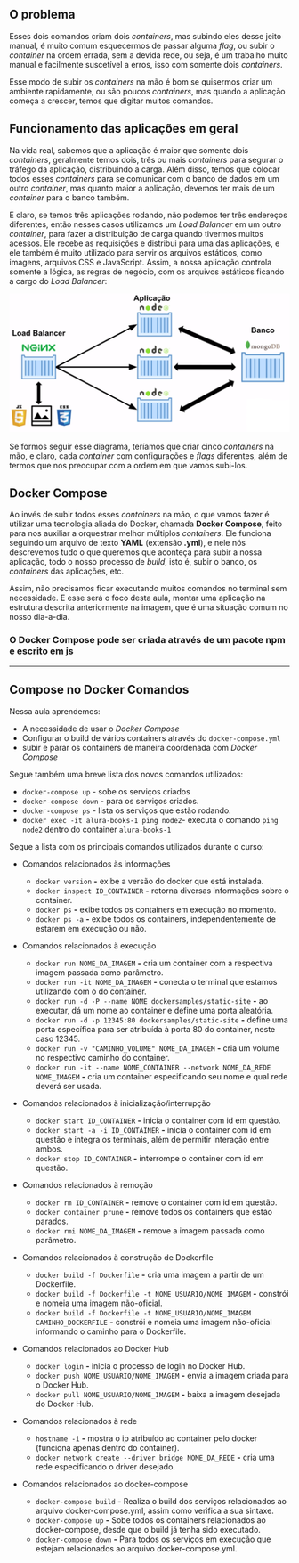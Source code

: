 ## O problema

Esses dois comandos criam dois *containers*, mas subindo eles desse jeito manual, é muito comum esquecermos de passar alguma *flag*, ou subir o *container* na ordem errada, sem a devida rede, ou seja, é um trabalho muito manual e facilmente suscetível a erros, isso com somente dois *containers*.

Esse modo de subir os *containers* na mão é bom se quisermos criar um ambiente rapidamente, ou são poucos *containers*, mas quando a aplicação começa a crescer, temos que digitar muitos comandos.

## Funcionamento das aplicações em geral

Na vida real, sabemos que a aplicação é maior que somente dois *containers*, geralmente temos dois, três ou mais *containers* para segurar o tráfego da aplicação, distribuindo a carga. Além disso, temos que colocar todos esses *containers* para se comunicar com o banco de dados em um outro *container*, mas quanto maior a aplicação, devemos ter mais de um *container* para o banco também.

E claro, se temos três aplicações rodando, não podemos ter três endereços diferentes, então nesses casos utilizamos um *Load Balancer* em um outro *container*, para fazer a distribuição de carga quando tivermos muitos acessos. Ele recebe as requisições e distribui para uma das aplicações, e ele também é muito utilizado para servir os arquivos estáticos, como imagens, arquivos CSS e JavaScript. Assim, a nossa aplicação controla somente a lógica, as regras de negócio, com os arquivos estáticos ficando a cargo do *Load Balancer*:

![Funcionamento das aplicações](../../../UpImgsTypora/funcionamento-aplicacoes.png)

Se formos seguir esse diagrama, teríamos que criar cinco *containers* na mão, e claro, cada *container* com configurações e *flags* diferentes, além de termos que nos preocupar com a ordem em que vamos subi-los.

## Docker Compose

Ao invés de subir todos esses *containers* na mão, o que vamos fazer é utilizar uma tecnologia aliada do Docker, chamada **Docker Compose**, feito para nos auxiliar a orquestrar melhor múltiplos *containers*. Ele funciona seguindo um arquivo de texto **YAML** (extensão **.yml**), e nele nós descrevemos tudo o que queremos que aconteça para subir a nossa aplicação, todo o nosso processo de *build*, isto é, subir o banco, os *containers* das aplicações, etc.

Assim, não precisamos ficar executando muitos comandos no terminal sem necessidade. E esse será o foco desta aula, montar uma aplicação na estrutura descrita anteriormente na imagem, que é uma situação comum no nosso dia-a-dia.

### O Docker Compose pode ser criada através de um pacote npm e escrito em js

---

## Compose no Docker Comandos 

Nessa aula aprendemos:

- A necessidade de usar o *Docker Compose*
- Configurar o build de vários containers através do `docker-compose.yml`
- subir e parar os containers de maneira coordenada com *Docker Compose*

Segue também uma breve lista dos novos comandos utilizados:

- `docker-compose up` - sobe os serviços criados
- `docker-compose down` - para os serviços criados.
- `docker-compose ps` - lista os serviços que estão rodando.
- `docker exec -it alura-books-1 ping node2`- executa o comando `ping node2` dentro do container `alura-books-1`

Segue a lista com os principais comandos utilizados durante o curso:

- Comandos relacionados às informações
  - `docker version` **-** exibe a versão do docker que está instalada.
  - `docker inspect ID_CONTAINER` **-** retorna diversas informações sobre o container.
  - `docker ps` **-** exibe todos os containers em execução no momento.
  - `docker ps -a` **-** exibe todos os containers, independentemente de estarem em execução ou não.

- Comandos relacionados à execução
  - `docker run NOME_DA_IMAGEM` **-** cria um container com a respectiva imagem passada como parâmetro.
  - `docker run -it NOME_DA_IMAGEM` **-** conecta o terminal que estamos utilizando com o do container.
  - `docker run -d -P --name NOME dockersamples/static-site` **-** ao executar, dá um nome ao container e define uma porta aleatória.
  - `docker run -d -p 12345:80 dockersamples/static-site` **-** define uma porta específica para ser atribuída à porta 80 do container, neste caso 12345.
  - `docker run -v "CAMINHO_VOLUME" NOME_DA_IMAGEM` **-** cria um volume no respectivo caminho do container.
  - `docker run -it --name NOME_CONTAINER --network NOME_DA_REDE NOME_IMAGEM` **-** cria um container especificando seu nome e qual rede deverá ser usada.

- Comandos relacionados à inicialização/interrupção
  - `docker start ID_CONTAINER` **-** inicia o container com id em questão.
  - `docker start -a -i ID_CONTAINER` **-** inicia o container com id em questão e integra os terminais, além de permitir interação entre ambos.
  - `docker stop ID_CONTAINER` **-** interrompe o container com id em questão.

- Comandos relacionados à remoção
  - `docker rm ID_CONTAINER` **-** remove o container com id em questão.
  - `docker container prune` **-** remove todos os containers que estão parados.
  - `docker rmi NOME_DA_IMAGEM` **-** remove a imagem passada como parâmetro.

- Comandos relacionados à construção de Dockerfile
  - `docker build -f Dockerfile` **-** cria uma imagem a partir de um Dockerfile.
  - `docker build -f Dockerfile -t NOME_USUARIO/NOME_IMAGEM` **-** constrói e nomeia uma imagem não-oficial.
  - `docker build -f Dockerfile -t NOME_USUARIO/NOME_IMAGEM CAMINHO_DOCKERFILE` **-** constrói e nomeia uma imagem não-oficial informando o caminho para o Dockerfile.

- Comandos relacionados ao Docker Hub
  - `docker login` **-** inicia o processo de login no Docker Hub.
  - `docker push NOME_USUARIO/NOME_IMAGEM` **-** envia a imagem criada para o Docker Hub.
  - `docker pull NOME_USUARIO/NOME_IMAGEM` **-** baixa a imagem desejada do Docker Hub.

- Comandos relacionados à rede
  - `hostname -i` **-** mostra o ip atribuído ao container pelo docker (funciona apenas dentro do container).
  - `docker network create --driver bridge NOME_DA_REDE` **-** cria uma rede especificando o driver desejado.
- Comandos relacionados ao docker-compose
  - `docker-compose build` **-** Realiza o build dos serviços relacionados ao arquivo docker-compose.yml, assim como verifica a sua sintaxe.
  - `docker-compose up` **-** Sobe todos os containers relacionados ao docker-compose, desde que o build já tenha sido executado.
  - `docker-compose down` **-** Para todos os serviços em execução que estejam relacionados ao arquivo docker-compose.yml.